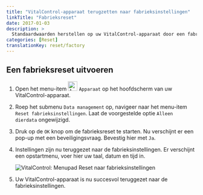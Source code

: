 ```yaml
---
title: "VitalControl-apparaat terugzetten naar fabrieksinstellingen"
linkTitle: "Fabrieksreset"
date: 2017-01-03
description: >
  Standaardwaarden herstellen op uw VitalControl-apparaat door een fabrieksreset uit te voeren.
categories: [Reset]
translationKey: reset/factory
---
```

## Een fabrieksreset uitvoeren

1. Open het menu-item <img src="/icons/device.svg" width="25" align="bottom" alt="Apparaat" /> `Apparaat` op het hoofdscherm van uw VitalControl-apparaat.

2. Roep het submenu `Data management` op, navigeer naar het menu-item `Reset fabrieksinstellingen`. Laat de voorgestelde optie `Alleen dierdata` ongewijzigd.

3. Druk op de `OK` knop om de fabrieksreset te starten. Nu verschijnt er een pop-up met een beveiligingsvraag. Bevestig hier met `Ja`.

4. Instellingen zijn nu teruggezet naar de fabrieksinstellingen. Er verschijnt een opstartmenu, voer hier uw taal, datum en tijd in.

   ![VitalControl: Menupad Reset naar fabrieksinstellingen](../images/resetdevice.png "Reset fabrieksinstellingen")

5. Uw VitalControl-apparaat is nu succesvol teruggezet naar de fabrieksinstellingen.
